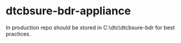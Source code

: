 # dtcbsure-bdr-appliance

In production repo should be stored in C:\dtc\dtcbsure-bdr for best practices.
